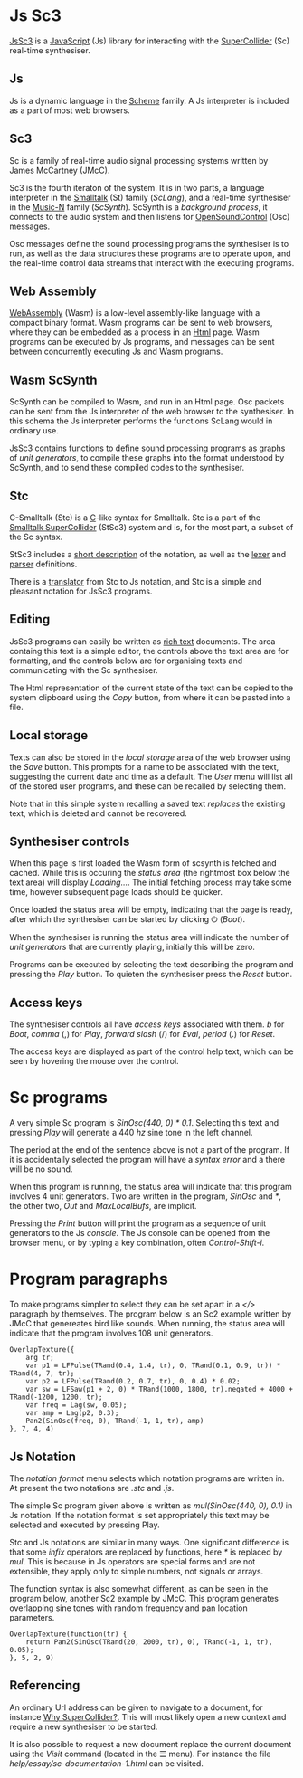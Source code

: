 # Js Sc3

[JsSc3](https://rd.slavepianos.org/t/jssc3) is a [JavaScript](https://developer.mozilla.org/en-US/docs/Web/JavaScript) (Js) library for interacting with the [SuperCollider](http://audiosynth.com/) (Sc) real-time synthesiser.

## Js

Js is a dynamic language in the [Scheme](https://www.scheme.com/tspl4/) family.  A Js interpreter is included as a part of most web browsers.

## Sc3

Sc is a family of real-time audio signal processing systems written by James McCartney (JMcC).

Sc3 is the fourth iteraton of the system.  It is in two parts, a language interpreter in the [Smalltalk](http://archive.org/details/byte-magazine-1981-08/) (St) family (_ScLang_),  and a real-time synthesiser in the [Music-N](https://doi.org/10.2307/3679463) family (_ScSynth_).  ScSynth is a _background process_, it connects to the audio system and then listens for [OpenSoundControl](https://opensoundcontrol.stanford.edu/) (Osc) messages.

Osc messages define the sound processing programs the synthesiser is to run, as well as the data structures these programs are to operate upon, and the real-time control data streams that interact with the executing programs.

## Web Assembly

[WebAssembly](https://webassembly.org/) (Wasm) is a low-level assembly-like language with a compact binary format.  Wasm programs can be sent to web browsers, where they can be embedded as a process in an [Html](https://developer.mozilla.org/en-US/docs/Web/HTML) page.  Wasm programs can be executed by Js programs, and messages can be sent between concurrently executing Js and Wasm programs.

## Wasm ScSynth

ScSynth can be compiled to Wasm, and run in an Html page.  Osc packets can be sent from the Js interpreter of the web browser to the synthesiser.  In this schema the Js interpreter performs the functions ScLang would in ordinary use.

JsSc3 contains functions to define sound processing programs as graphs of _unit generators_, to compile these graphs into the format understood by ScSynth, and to send these compiled codes to the synthesiser.

## Stc

C-Smalltalk (Stc) is a [C](http://csapp.cs.cmu.edu/3e/docs/chistory.html)-like syntax for Smalltalk.  Stc is a part of the [Smalltalk SuperCollider](https://rohandrape.net/?t=stsc3) (StSc3) system and is, for the most part, a subset of the Sc syntax.

StSc3 includes a [short description](https://rohandrape.net/?t=stsc3&e=md/c-smalltalk.md) of the notation, as well as the [lexer](https://gitlab.com/rd--/stsc3/-/blob/master/Language/Smalltalk/SuperCollider/Lexer.x) and [parser](https://gitlab.com/rd--/stsc3/-/blob/master/Language/Smalltalk/SuperCollider/Parser.y) definitions.

There is a [translator](https://rohandrape.net/pub/stsc3/html/stsc3.html) from Stc to Js notation, and Stc is a simple and pleasant notation for JsSc3 programs.

## Editing

JsSc3 programs can easily be written as [rich text](http://www.bitsavers.org/pdf/xerox/alto/BravoCourse.pdf) documents.  The area containg this text is a simple editor, the controls above the text area are for formatting, and the controls below are for organising texts and communicating with the Sc synthesiser.

The Html representation of the current state of the text can be copied to the system clipboard using the _Copy_ button, from where it can be pasted into a file.

## Local storage

Texts can also be stored in the _local storage_ area of the web browser using the _Save_ button.  This prompts for a name to be associated with the text, suggesting the current date and time as a default.  The _User_ menu will list all of the stored user programs, and these can be recalled by selecting them.

Note that in this simple system recalling a saved text _replaces_ the existing text, which is deleted and cannot be recovered.

## Synthesiser controls

When this page is first loaded the Wasm form of scsynth is fetched and cached.  While this is occuring the _status area_ (the rightmost box below the text area) will display _Loading..._.  The initial fetching process may take some time, however subsequent page loads should be quicker.

Once loaded the status area will be empty, indicating that the page is ready, after which the synthesiser can be started by clicking ⏻ (_Boot_).

When the synthesiser is running the status area will indicate the number of _unit generators_ that are currently playing, initially this will be zero.

Programs can be executed by selecting the text describing the program and pressing the _Play_ button.  To quieten the synthesiser press the _Reset_ button.

## Access keys

The synthesiser controls all have _access keys_ associated with them.
_b_ for _Boot_, _comma_ (,) for _Play_, _forward slash_ (/) for _Eval_, _period_ (.) for _Reset_.

The access keys are displayed as part of the control help text, which can be seen by hovering the mouse over the control.

# Sc programs

A very simple Sc program is _SinOsc(440, 0) * 0.1_.  Selecting this text and pressing _Play_ will generate a 440 _hz_ sine tone in the left channel.

The period at the end of the sentence above is not a part of the program.  If it is accidentally selected the program will have a _syntax error_ and a there will be no sound.

When this program is running, the status area will indicate that this program involves 4 unit generators.  Two are written in the program, _SinOsc_ and _*_, the other two, _Out_ and _MaxLocalBufs_, are implicit.

Pressing the _Print_ button will print the program as a sequence of unit generators to the Js _console_.  The Js console can be opened from the browser menu, or by typing a key combination, often _Control-Shift-i_.

# Program paragraphs

To make programs simpler to select they can be set apart in a _</>_  paragraph by themselves.  The program below is an Sc2 example written by JMcC that genereates bird like sounds.  When running, the status area will indicate that the program involves 108 unit generators.

~~~~
OverlapTexture({
    arg tr;
    var p1 = LFPulse(TRand(0.4, 1.4, tr), 0, TRand(0.1, 0.9, tr)) * TRand(4, 7, tr);
    var p2 = LFPulse(TRand(0.2, 0.7, tr), 0, 0.4) * 0.02;
    var sw = LFSaw(p1 + 2, 0) * TRand(1000, 1800, tr).negated + 4000 + TRand(-1200, 1200, tr);
    var freq = Lag(sw, 0.05);
    var amp = Lag(p2, 0.3);
    Pan2(SinOsc(freq, 0), TRand(-1, 1, tr), amp)
}, 7, 4, 4)
~~~~

## Js Notation

The _notation format_ menu selects which notation programs are written in.  At present the two notations are _.stc_ and _.js_.

The simple Sc program given above is written as _mul(SinOsc(440, 0), 0.1)_  in Js notation.  If the notation format is set appropriately this text may be selected and executed by pressing Play.

Stc and Js notations are similar in many ways.  One significant difference is that some _infix_ operators are replaced by functions, here _*_ is replaced by _mul_.  This is because in Js operators are special forms and are not extensible, they apply only to simple numbers, not signals or arrays.

The function syntax is also somewhat different, as can be seen in the program below, another Sc2 example by JMcC.  This program generates overlapping sine tones with random frequency and pan location parameters.

~~~~
OverlapTexture(function(tr) {
    return Pan2(SinOsc(TRand(20, 2000, tr), 0), TRand(-1, 1, tr), 0.05);
}, 5, 2, 9)
~~~~

## Referencing

An ordinary Url address can be given to navigate to a document, for instance [Why SuperCollider?](?e=help/essay/sc-documentation-1.html).  This will most likely open a new context and require a new synthesiser to be started.

It is also possible to request a new document replace the current document using the _Visit_ command (located in the ☰ menu).  For instance the file _help/essay/sc-documentation-1.html_ can be visited.
